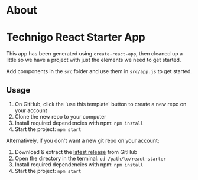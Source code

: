 # About 



# Technigo React Starter App

This app has been generated using `create-react-app`, then cleaned up a little so we have a project with just the elements we need to get started.

Add components in the `src` folder and use them in `src/app.js` to get started.

## Usage

1. On GitHub, click the 'use this template' button to create a new repo on your account
1. Clone the new repo to your computer
1. Install required dependencies with npm: `npm install`
1. Start the project: `npm start`

Alternatively, if you don't want a new git repo on your account;

1. Download & extract the [latest release](https://github.com/Technigo/react-starter/releases/latest) from GitHub
1. Open the directory in the terminal: `cd /path/to/react-starter`
1. Install required dependencies with npm: `npm install`
1. Start the project: `npm start`
